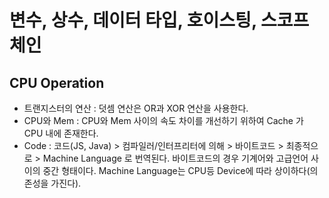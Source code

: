 # 변수, 상수, 데이터 타입, 호이스팅, 스코프체인

## CPU Operation

- 트랜지스터의 연산 : 덧셈 연산은 OR과 XOR 연산을 사용한다.
- CPU와 Mem : CPU와 Mem 사이의 속도 차이를 개선하기 위하여 Cache 가 CPU 내에 존재한다.
- Code : 코드(JS, Java) > 컴파일러/인터프리터에 의해 > 바이트코드 > 최종적으로 > Machine Language 로 번역된다. 바이트코드의 경우 기계어와 고급언어 사이의 중간 형태이다. Machine Language는 CPU등 Device에 따라 상이하다(의존성을 가진다).
